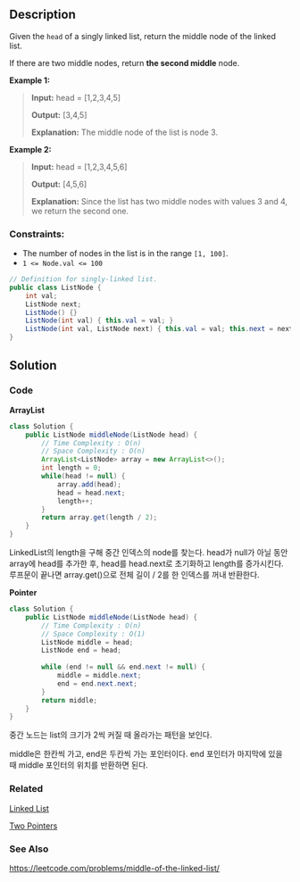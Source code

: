 ## Description

Given the `head` of a singly linked list, return the middle node of the linked list.

If there are two middle nodes, return **the second middle** node.

**Example 1:**

> **Input:** head = [1,2,3,4,5]
> 
> **Output:** [3,4,5]
> 
> **Explanation:** The middle node of the list is node 3.

**Example 2:**

> **Input:** head = [1,2,3,4,5,6]
> 
> **Output:** [4,5,6]
> 
> **Explanation:** Since the list has two middle nodes with values 3 and 4, we return the second one.

### Constraints:

- The number of nodes in the list is in the range `[1, 100]`.
- `1 <= Node.val <= 100`

```java
// Definition for singly-linked list.
public class ListNode {
    int val;
    ListNode next;
    ListNode() {}
    ListNode(int val) { this.val = val; }
    ListNode(int val, ListNode next) { this.val = val; this.next = next; }
}
```

## Solution
### Code
**ArrayList**
```java
class Solution {
    public ListNode middleNode(ListNode head) {
        // Time Complexity : O(n)
        // Space Complexity : O(n)
        ArrayList<ListNode> array = new ArrayList<>();
        int length = 0;
        while(head != null) {
            array.add(head);
            head = head.next;
            length++;
        }
        return array.get(length / 2);
    }
}
```
LinkedList의 length을 구해 중간 인덱스의 node를 찾는다. head가 null가 아닐 동안 array에 head를 추가한 후, head를 head.next로 초기화하고 length를 증가시킨다. 루프문이 끝나면 array.get()으로 전체 길이 / 2를 한 인덱스를 꺼내 반환한다. 

**Pointer**
```java
class Solution {
    public ListNode middleNode(ListNode head) {
        // Time Complexity : O(n)
        // Space Complexity : O(1)
        ListNode middle = head;
        ListNode end = head;
        
        while (end != null && end.next != null) { 
            middle = middle.next;
            end = end.next.next;
        }
        return middle;
    }
}
```
중간 노드는 list의 크기가 2씩 커질 때 올라가는 패턴을 보인다.

middle은 한칸씩 가고, end은 두칸씩 가는 포인터이다. end 포인터가 마지막에 있을 때 middle 포인터의 위치를 반환하면 된다. 

### Related
[Linked List](/Data-Structure/Linked-List.md)

[Two Pointers](/Algorithm/Type/Two-Pointers.md)

### See Also

https://leetcode.com/problems/middle-of-the-linked-list/